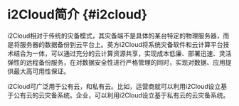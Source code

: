 # i2Cloud简介 {#i2cloud}

i2Cloud相对于传统的灾备模式，其灾备端不是具体的某台特定的物理服务器，而是将服务器的数据备份到云平台上。英方i2Cloud将系统灾备软件和云计算平台技术结合为一体，可以通过充分的云计算资源共享，实现成本低廉、部署迅速、灵活弹性的远程备份服务，在对数据安全性进行严格管理的同时，实现对数据、应用提供最大高可用性保证。

i2Cloud可广泛用于公有云，和私有云。比如，运营商就可以利用i2Cloud设立基于公有云的云灾备系统。企业，可以利用i2Cloud设立基于私有云的云灾备系统。